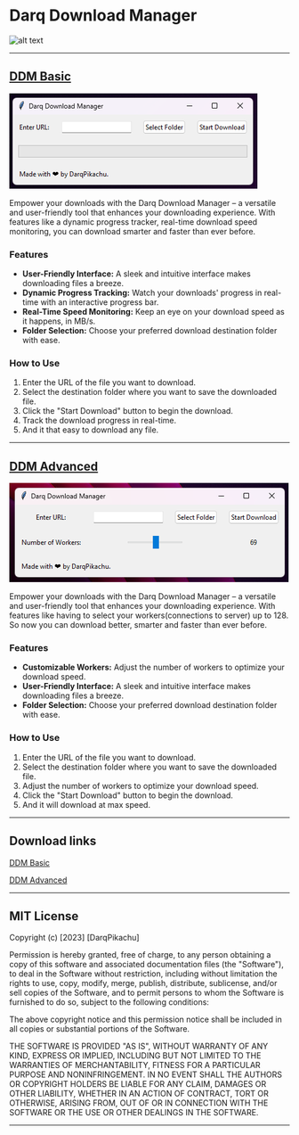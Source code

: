# Darq Download Manager

![alt text](https://raw.githubusercontent.com/darqpikachu/Darq-Download-Manager/main/DDM.ico?raw=true)

--------------------------------------------------------------------------------------------------

## [DDM Basic](https://github.com/darqpikachu/Darq-Download-Manager/releases/download/DDM-Basic/DDM.Basic.exe)

![alt text](https://raw.githubusercontent.com/darqpikachu/Darq-Download-Manager/main/basic-ui.png?raw=true)

Empower your downloads with the Darq Download Manager – a versatile and user-friendly tool that enhances your downloading experience. With features like a dynamic progress tracker, real-time download speed monitoring, you can download smarter and faster than ever before.


### Features

- **User-Friendly Interface:** A sleek and intuitive interface makes downloading files a breeze.
- **Dynamic Progress Tracking:** Watch your downloads' progress in real-time with an interactive progress bar.
- **Real-Time Speed Monitoring:** Keep an eye on your download speed as it happens, in MB/s.
- **Folder Selection:** Choose your preferred download destination folder with ease.


### How to Use

1. Enter the URL of the file you want to download.
2. Select the destination folder where you want to save the downloaded file.
3. Click the "Start Download" button to begin the download.
4. Track the download progress in real-time.
5. And it that easy to download any file.


--------------------------------------------------------------------------------------------------

## [DDM Advanced](https://github.com/darqpikachu/Darq-Download-Manager/releases/download/DDM-Advanced/DDM.Advanced.exe)

![alt text](https://raw.githubusercontent.com/darqpikachu/Darq-Download-Manager/main/advanced-ui.png?raw=true)

Empower your downloads with the Darq Download Manager – a versatile and user-friendly tool that enhances your downloading experience. With features like having to select your workers(connections to server) up to 128. So now you can download better, smarter and faster than ever before.


### Features

- **Customizable Workers:** Adjust the number of workers to optimize your download speed.
- **User-Friendly Interface:** A sleek and intuitive interface makes downloading files a breeze.
- **Folder Selection:** Choose your preferred download destination folder with ease.


### How to Use

1. Enter the URL of the file you want to download.
2. Select the destination folder where you want to save the downloaded file.
3. Adjust the number of workers to optimize your download speed.
4. Click the "Start Download" button to begin the download.
5. And it will download at max speed.


--------------------------------------------------------------------------------------------------


## Download links

[DDM Basic](https://github.com/darqpikachu/Darq-Download-Manager/releases/download/DDM-Basic/DDM.Basic.exe)

[DDM Advanced](https://github.com/darqpikachu/Darq-Download-Manager/releases/download/DDM-Advanced/DDM.Advanced.exe)


--------------------------------------------------------------------------------------------------


## MIT License

Copyright (c) [2023] [DarqPikachu]

Permission is hereby granted, free of charge, to any person obtaining a copy
of this software and associated documentation files (the "Software"), to deal
in the Software without restriction, including without limitation the rights
to use, copy, modify, merge, publish, distribute, sublicense, and/or sell
copies of the Software, and to permit persons to whom the Software is
furnished to do so, subject to the following conditions:

The above copyright notice and this permission notice shall be included in all
copies or substantial portions of the Software.

THE SOFTWARE IS PROVIDED "AS IS", WITHOUT WARRANTY OF ANY KIND, EXPRESS OR
IMPLIED, INCLUDING BUT NOT LIMITED TO THE WARRANTIES OF MERCHANTABILITY,
FITNESS FOR A PARTICULAR PURPOSE AND NONINFRINGEMENT. IN NO EVENT SHALL THE
AUTHORS OR COPYRIGHT HOLDERS BE LIABLE FOR ANY CLAIM, DAMAGES OR OTHER
LIABILITY, WHETHER IN AN ACTION OF CONTRACT, TORT OR OTHERWISE, ARISING FROM,
OUT OF OR IN CONNECTION WITH THE SOFTWARE OR THE USE OR OTHER DEALINGS IN THE
SOFTWARE.


--------------------------------------------------------------------------------------------------
